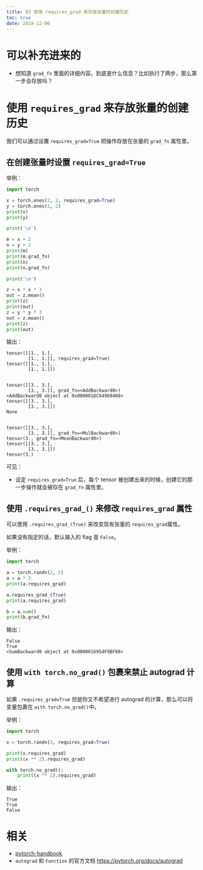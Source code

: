 ```yaml
---
title: 03 使用 requires_grad 来存放张量的创建历史
toc: true
date: 2019-12-06
---
```

# 可以补充进来的

- 想知道 `grad_fn` 里面的详细内容。到底是什么信息？比如执行了两步，那么第一步会存放吗？



# 使用 `requires_grad` 来存放张量的创建历史

我们可以通过设置 `requires_grad=True` 把操作存放在张量的 `grad_fn` 属性里。

## 在创建张量时设置 `requires_grad=True`

举例：


```py
import torch

x = torch.ones(2, 2, requires_grad=True)
y = torch.ones(2, 2)
print(x)
print(y)

print('\n')

m = x + 2
n = y + 2
print(m)
print(m.grad_fn)
print(n)
print(n.grad_fn)

print('\n')

z = x * x * 3
out = z.mean()
print(z)
print(out)
z = y * y * 3
out = z.mean()
print(z)
print(out)
```

输出：

```
tensor([[1., 1.],
        [1., 1.]], requires_grad=True)
tensor([[1., 1.],
        [1., 1.]])


tensor([[3., 3.],
        [3., 3.]], grad_fn=<AddBackward0>)
<AddBackward0 object at 0x000001DC64960408>
tensor([[3., 3.],
        [3., 3.]])
None


tensor([[3., 3.],
        [3., 3.]], grad_fn=<MulBackward0>)
tensor(3., grad_fn=<MeanBackward0>)
tensor([[3., 3.],
        [3., 3.]])
tensor(3.)
```

可见：

- 设定 `requires_grad=True` 后，每个 tensor 被创建出来的时候，创建它的那一步操作就会被存在 `grad_fn` 属性里。




## 使用 `.requires_grad_()` 来修改 `requires_grad` 属性

可以使用 `.requires_grad_(True)` 来改变现有张量的 `requires_grad`属性。

如果没有指定的话，默认输入的 flag 是 `False`。

举例：

```python
import torch

a = torch.randn(2, 2)
a = a * 3
print(a.requires_grad)

a.requires_grad_(True)
print(a.requires_grad)

b = a.sum()
print(b.grad_fn)
```

输出：

```
False
True
<SumBackward0 object at 0x0000016954F9BF08>
```

## 使用 `with torch.no_grad()` 包裹来禁止 autograd 计算

如果 `.requires_grad=True` 但是你又不希望进行 autograd 的计算，那么可以将变量包裹在 `with torch.no_grad()`中。

举例：



```py
import torch

x = torch.randn(3, requires_grad=True)

print(x.requires_grad)
print((x ** 2).requires_grad)

with torch.no_grad():
	print((x ** 2).requires_grad)
```


输出：

```
True
True
False
```




# 相关

- [pytorch-handbook](https://github.com/zergtant/pytorch-handbook)
- `autograd` 和 `Function` 的官方文档 https://pytorch.org/docs/autograd
